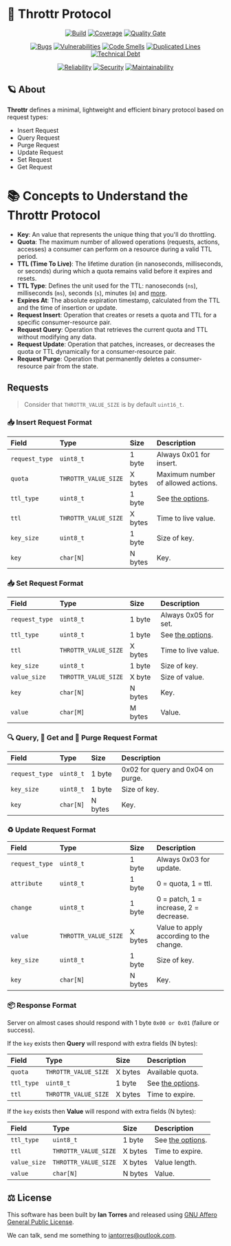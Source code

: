# 📜 Throttr Protocol

<p align="center">
<a href="https://github.com/throttr/protocol/actions/workflows/build.yml"><img src="https://github.com/throttr/protocol/actions/workflows/build.yml/badge.svg" alt="Build"></a>
<a href="https://codecov.io/gh/throttr/protocol"><img src="https://codecov.io/gh/throttr/protocol/graph/badge.svg?token=R3CDT8AR2F" alt="Coverage"></a>
<a href="https://sonarcloud.io/project/overview?id=throttr_protocol"><img src="https://sonarcloud.io/api/project_badges/measure?project=throttr_protocol&metric=alert_status" alt="Quality Gate"></a>
</p>

<p align="center">
<a href="https://sonarcloud.io/project/overview?id=throttr_protocol"><img src="https://sonarcloud.io/api/project_badges/measure?project=throttr_protocol&metric=bugs" alt="Bugs"></a>
<a href="https://sonarcloud.io/project/overview?id=throttr_protocol"><img src="https://sonarcloud.io/api/project_badges/measure?project=throttr_protocol&metric=vulnerabilities" alt="Vulnerabilities"></a>
<a href="https://sonarcloud.io/project/overview?id=throttr_protocol"><img src="https://sonarcloud.io/api/project_badges/measure?project=throttr_protocol&metric=code_smells" alt="Code Smells"></a>
<a href="https://sonarcloud.io/project/overview?id=throttr_protocol"><img src="https://sonarcloud.io/api/project_badges/measure?project=throttr_protocol&metric=duplicated_lines_density" alt="Duplicated Lines"></a>
<a href="https://sonarcloud.io/project/overview?id=throttr_protocol"><img src="https://sonarcloud.io/api/project_badges/measure?project=throttr_protocol&metric=sqale_index" alt="Technical Debt"></a>
</p>

<p align="center">
<a href="https://sonarcloud.io/project/overview?id=throttr_protocol"><img src="https://sonarcloud.io/api/project_badges/measure?project=throttr_protocol&metric=reliability_rating" alt="Reliability"></a>
<a href="https://sonarcloud.io/project/overview?id=throttr_protocol"><img src="https://sonarcloud.io/api/project_badges/measure?project=throttr_protocol&metric=security_rating" alt="Security"></a>
<a href="https://sonarcloud.io/project/overview?id=throttr_protocol"><img src="https://sonarcloud.io/api/project_badges/measure?project=throttr_protocol&metric=sqale_rating" alt="Maintainability"></a>
</p>

## 🪐 About

**Throttr** defines a minimal, lightweight and efficient binary protocol based on request types:

- Insert Request
- Query Request
- Purge Request
- Update Request
- Set Request
- Get Request

# 📚 Concepts to Understand the Throttr Protocol

- **Key**: An value that represents the unique thing that you'll do throttling.
- **Quota**: The maximum number of allowed operations (requests, actions, accesses) a consumer can perform on a resource during a valid TTL period.
- **TTL (Time To Live)**: The lifetime duration (in nanoseconds, milliseconds, or seconds) during which a quota remains valid before it expires and resets.
- **TTL Type**: Defines the unit used for the TTL: nanoseconds (`ns`), milliseconds (`ms`), seconds (`s`), minutes (`m`) and [more](./include/throttr/protocol.hpp#L95).
- **Expires At**: The absolute expiration timestamp, calculated from the TTL and the time of insertion or update.
- **Request Insert**: Operation that creates or resets a quota and TTL for a specific consumer-resource pair.
- **Request Query**: Operation that retrieves the current quota and TTL without modifying any data.
- **Request Update**: Operation that patches, increases, or decreases the quota or TTL dynamically for a consumer-resource pair.
- **Request Purge**: Operation that permanently deletes a consumer-resource pair from the state.

## Requests

> Consider that `THROTTR_VALUE_SIZE` is by default `uint16_t`.

### 📥 Insert Request Format

| Field          | Type                 | Size    | Description                                            |
|:---------------|:---------------------|:--------|:-------------------------------------------------------|
| `request_type` | `uint8_t`            | 1 byte  | Always 0x01 for insert.                                |
| `quota`        | `THROTTR_VALUE_SIZE` | X bytes | Maximum number of allowed actions.                     |
| `ttl_type`     | `uint8_t`            | 1 byte  | See [the options](./include/throttr/protocol.hpp#L95). |
| `ttl`          | `THROTTR_VALUE_SIZE` | X bytes | Time to live value.                                    |
| `key_size`     | `uint8_t`            | 1 byte  | Size of key.                                           |
| `key`          | `char[N]`            | N bytes | Key.                                                   |

### 📥 Set Request Format

| Field          | Type                 | Size    | Description                                            |
|:---------------|:---------------------|:--------|:-------------------------------------------------------|
| `request_type` | `uint8_t`            | 1 byte  | Always 0x05 for set.                                   |
| `ttl_type`     | `uint8_t`            | 1 byte  | See [the options](./include/throttr/protocol.hpp#L95). |
| `ttl`          | `THROTTR_VALUE_SIZE` | X bytes | Time to live value.                                    |
| `key_size`     | `uint8_t`            | 1 byte  | Size of key.                                           |
| `value_size`   | `THROTTR_VALUE_SIZE` | X byte  | Size of value.                                         |
| `key`          | `char[N]`            | N bytes | Key.                                                   |
| `value`        | `char[M]`            | M bytes | Value.                                                 |

### 🔍 Query, 🧲 Get and 🧹 Purge Request Format

| Field          | Type       | Size    | Description                       |
|:---------------|:-----------|:--------|:----------------------------------|
| `request_type` | `uint8_t`  | 1 byte  | 0x02 for query and 0x04 on purge. |
| `key_size`     | `uint8_t`  | 1 byte  | Size of key.                      |
| `key`          | `char[N]`  | N bytes | Key.                              |

### ♻️ Update Request Format

| Field          | Type                 | Size    | Description                             |
|:---------------|:---------------------|:--------|:----------------------------------------|
| `request_type` | `uint8_t`            | 1 byte  | Always 0x03 for update.                 |
| `attribute`    | `uint8_t`            | 1 byte  | 0 = quota, 1 = ttl.                     |
| `change`       | `uint8_t`            | 1 byte  | 0 = patch, 1 = increase, 2 = decrease.  |
| `value`        | `THROTTR_VALUE_SIZE` | X bytes | Value to apply according to the change. |
| `key_size`     | `uint8_t`            | 1 byte  | Size of key.                            |
| `key`          | `char[N]`            | N bytes | Key.                                    |



### 📦 Response Format

Server on almost cases should respond with 1 byte `0x00 or 0x01` (failure or success).

If the `key` exists then **Query** will respond with extra fields (N bytes):

| Field      | Type                 | Size    | Description                                            |
|:-----------|:---------------------|:--------|:-------------------------------------------------------|
| `quota`    | `THROTTR_VALUE_SIZE` | X bytes | Available quota.                                       |
| `ttl_type` | `uint8_t`            | 1 byte  | See [the options](./include/throttr/protocol.hpp#L95). |
| `ttl`      | `THROTTR_VALUE_SIZE` | X bytes | Time to expire.                                        |

If the `key` exists then **Value** will respond with extra fields (N bytes):

| Field        | Type                 | Size    | Description                                            |
|:-------------|:---------------------|:--------|:-------------------------------------------------------|
| `ttl_type`   | `uint8_t`            | 1 byte  | See [the options](./include/throttr/protocol.hpp#L95). |
| `ttl`        | `THROTTR_VALUE_SIZE` | X bytes | Time to expire.                                        |
| `value_size` | `THROTTR_VALUE_SIZE` | X bytes | Value length.                                          |
| `value`      | `char[N]`            | N bytes | Value.                                                 |

## ⚖️ License

This software has been built by **Ian Torres** and released using [GNU Affero General Public License](./LICENSE).

We can talk, send me something to [iantorres@outlook.com](mailto:iantorres@outlook.com).
